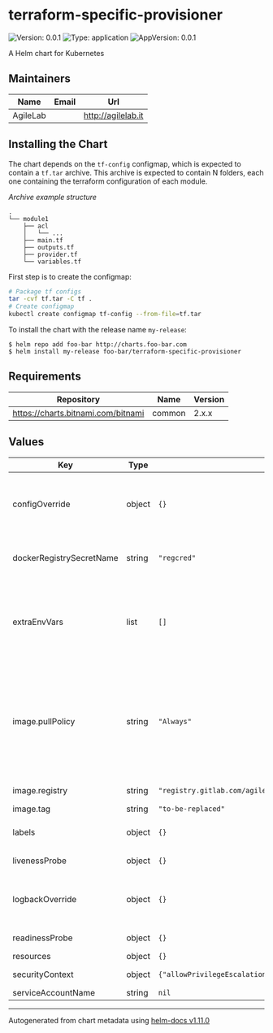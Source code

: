 # terraform-specific-provisioner

![Version: 0.0.1](https://img.shields.io/badge/Version-0.0.1-informational?style=flat-square) ![Type: application](https://img.shields.io/badge/Type-application-informational?style=flat-square) ![AppVersion: 0.0.1](https://img.shields.io/badge/AppVersion-0.0.1-informational?style=flat-square)

A Helm chart for Kubernetes

## Maintainers

| Name | Email | Url |
| ---- | ------ | --- |
| AgileLab |  | <http://agilelab.it> |

## Installing the Chart

The chart depends on the `tf-config` configmap, which is expected to contain a `tf.tar` archive.
This archive is expected to contain N folders, each one containing the terraform configuration of each module.

*Archive example structure*
```
.
└── module1
    ├── acl
    │   └── ...
    ├── main.tf
    ├── outputs.tf
    ├── provider.tf
    └── variables.tf
```

First step is to create the configmap:

```bash
# Package tf configs
tar -cvf tf.tar -C tf .
# Create configmap
kubectl create configmap tf-config --from-file=tf.tar
```

To install the chart with the release name `my-release`:

```console
$ helm repo add foo-bar http://charts.foo-bar.com
$ helm install my-release foo-bar/terraform-specific-provisioner
```

## Requirements

| Repository | Name | Version |
|------------|------|---------|
| https://charts.bitnami.com/bitnami | common | 2.x.x |

## Values

| Key | Type | Default | Description |
|-----|------|---------|-------------|
| configOverride | object | `{}` | This configuration allows you to override the application.conf file |
| dockerRegistrySecretName | string | `"regcred"` | Docker Registry Secret name used to access a private repo |
| extraEnvVars | list | `[]` | define extra variables to add to the container(s) e.g: extraEnvVars:  - name: FOO     value: "10" |
| image.pullPolicy | string | `"Always"` | The imagePullPolicy for a container and the tag of the image affect when the kubelet attempts to pull (download) the specified image. |
| image.registry | string | `"registry.gitlab.com/agilefactory/witboost.mesh/provisioning/terraform/witboost.mesh.provisioning.terraform.specificprovisioner"` | Image repository |
| image.tag | string | `"to-be-replaced"` | Image tag |
| labels | object | `{}` | Allows you to specify common labels |
| livenessProbe | object | `{}` | liveness probe spec |
| logbackOverride | object | `{}` | This configuration allows you to override the logback.xml file |
| readinessProbe | object | `{}` | readiness probe spec |
| resources | object | `{}` | resources spec |
| securityContext | object | `{"allowPrivilegeEscalation":false,"runAsNonRoot":true,"runAsUser":65535}` | security context spec |
| serviceAccountName | string | `nil` | serviceAccount |

----------------------------------------------
Autogenerated from chart metadata using [helm-docs v1.11.0](https://github.com/norwoodj/helm-docs/releases/v1.11.0)
